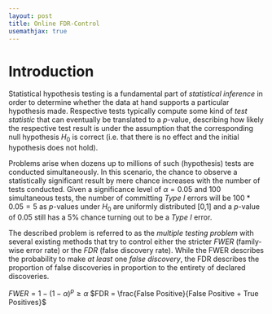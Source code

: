 ```yaml
---
layout: post
title: Online FDR-Control
usemathjax: true
---
```


# Introduction

Statistical hypothesis testing is a fundamental part of _statistical inference_ in order
to determine whether the data at hand supports a particular hypothesis made. Respective tests
typically compute some kind of _test statistic_ that can eventually be translated to a
_p_-value, describing how likely the respective test result is under the assumption that the
corresponding null hypothesis $H_{\text{0}}$ is correct (i.e. that there is no effect and the 
initial hypothesis does not hold).

Problems arise when dozens up to millions of such (hypothesis) tests are conducted simultaneously.
In this scenario, the chance to observe a statistically significant result by mere chance increases
with the number of tests conducted. Given a significance level of $\alpha=0.05$ and 100 simultaneous
tests, the number of committing _Type I_ errors will be $100 * 0.05 = 5$ as _p_-values under
$H_{\text{0}}$ are uniformly distributed [0,1] and a _p_-value of 0.05 still has a 5% chance turning
out to be a _Type I_ error.

The described problem is referred to as the _multiple testing problem_ with several existing methods
that try to control either the stricter _FWER_ (family-wise error rate) or the _FDR_ (false discovery
rate). While the FWER describes the probability to make _at least_ one _false discovery_, the FDR
describes the proportion of false discoveries in proportion to the entirety of declared discoveries.

$FWER = 1-(1-\alpha)^{p}\ge\alpha$
$FDR = \frac{False Positive}{False Positive + True Positives}$



